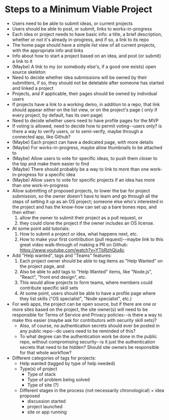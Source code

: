 # Steps to a Minimum Viable Project

- Users need to be able to submit ideas, or current projects
- Users should be able to post, or submit, links to works-in-progress
- Each idea or project needs to have basic info: a title, a brief description, whether or not it's already in-progress, and if so, a link to its repo
- The home page should have a simple list view of all current projects, with the appropriate info and links
- Info about how to start a project based on an idea, and post (or submit) a link to it
- (Maybe) A link to my (or somebody else's, if a good one exists) open source skeleton
- Need to decide whether idea submissions will be owned by their submitters, if so, they should not be deletable after someone has started and linked a project
- Projects, and if applicable, their pages should be owned by individual users
- If projects have a link to a working demo, in addition to a repo, that link should appear either on the list view, or on the project's page ( only if every project, by default, has its own page)
- Need to decide whether users need to have profile pages for the MVP
- If voting is allowed, need to decide how to permit voting--users only? is there a way to verify users, or to semi-verify, maybe through a connected app, like Github?
- (Maybe) Each project can have a dedicated page, with more details
- (Maybe) For works-in-progress, maybe allow thumbnails to be attached to
- (Maybe) Allow users to vote for specific ideas, to push them closer to the top and make them easier to find
- (Maybe) There should probably be a way to link to more than one work-in-progress for a specific idea
- (Maybe) Allow users to vote for specific projects if an idea has more than one work-in-progress
- Allow submitting of proposed projects, to lower the bar for project submission, so the owner doesn't have to learn and go through all the steps of setting it up as an OS project; someone else who's interested in the project and has the know-how can set up a bare bones repo, and then either:
  1.  allow the owner to submit their project as a pull request, or
  2.  they could clone the project if the owner includes an OS license.
- At some point add tutorials:
  1.  How to submit a project or idea, what happens next, etc.
  2.  How to make your first contribution (pull request)--maybe link to this great video walk-through of making a PR on Github: https://www.youtube.com/watch?v=YTbRzhQju4c
- Add "Help wanted", tags and "Teams" features:
  1.  Each project owner should be able to tag items as "Help Wanted" on the project page, and
  2.  Also be able to add tags to "Help Wanted" items, like "Node.js", "React", "front end design", etc.
  3.  This would allow projects to form teams, where members could contribute specific skill sets
  4.  At some point, users should be able to have a profile page where they list skills ("OS specialist", "Node specialist", etc.)
- For web apps, the project can be open source, but if there are one or more sites based on the project, the site owner(s) will need to be responsible for Terms of Service and Privacy policies--is there a way to make this easier (maybe ask for contributors with security skill sets)?
  - Also, of course, no authentication secrets should ever be posted in any public repo--do users need to be reminded of this?
  - To what degree can the authentication work be done in the public repo, without compromising security--is it just the authentication secrets that need to be hidden? Should site owners be responsible for that whole workflow?
- Different categories of tags for projects:
  - Help wanted (tagged by type of help needed)
  - Type(s) of project
    - Type of stack
    - Type of problem being solved
    - Type of site (?)
  - Different stages in the process (not necessarily chronological)
    = idea proposed
    - discussion started
    - project launched
    - site or app running
